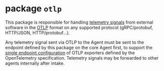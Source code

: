 # package `otlp`

This package is responsible for handling [telemetry signals](https://github.com/open-telemetry/opentelemetry-specification/blob/v1.6.1/specification/glossary.md#signals) from external software in the [OTLP](https://github.com/open-telemetry/opentelemetry-specification/blob/main/specification/protocol/otlp.md) format on any supported protocol (gRPC/protobuf, HTTP/JSON, HTTP/protobuf...).

Any telemetry signal sent via OTLP to the Agent must be sent to the endpoint defined by this package on the core Agent first, to support the [single endpoint configuration](https://github.com/open-telemetry/opentelemetry-specification/blob/v1.6.1/specification/protocol/exporter.md#configuration-options) of OTLP exporters defined by the OpenTelemetry specification. Telemetry signals may be forwarded to other agents internally after intake.

